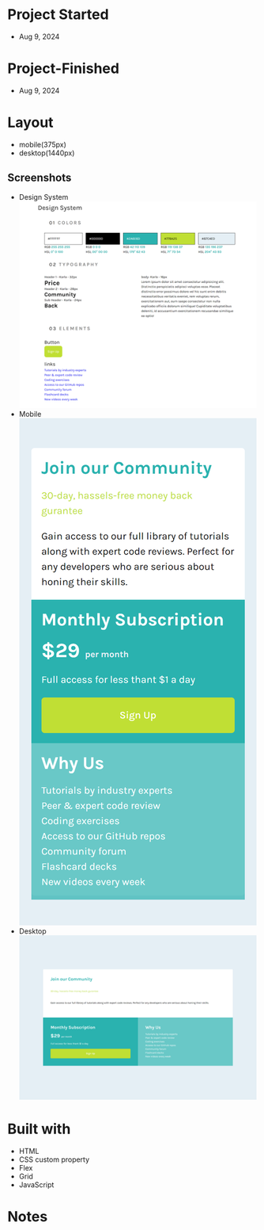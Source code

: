 # Project Started
- Aug 9, 2024

# Project-Finished
- Aug 9, 2024

# Layout
- mobile(375px)
- desktop(1440px)

## Screenshots

- Design System
![design-system](./assets/scereenshots/design-system.png)
- Mobile
![mobile](./assets/scereenshots/mobile.png)
- Desktop
![desktop](./assets/scereenshots/desktop.png)


# Built with
- HTML
- CSS custom property
- Flex
- Grid
- JavaScript

# Notes